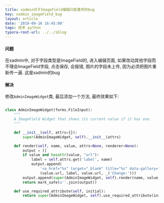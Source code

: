 ```yaml
---
title: xadmin对于ImageField编辑只能重传的bug
key: xadmin_imageField_bug
layout: article
date: '2019-09-16 16:45:00'
tags: 技术 python
typora-root-url: ../../iblog
---
```


#### 问题

在xadmin中, 对于字段类型是ImageField的, 进入编辑页面, 如果改动其他字段而不理会ImageField字段, 点击保存, 会报错, 图片的字段未上传, 因为必须把图片重新传一遍. 这是xadmin的bug

#### 解决

修改`AdminImageWidget`类, 最后添加一个方法, 最终效果如下:

```python

class AdminImageWidget(forms.FileInput):
    """
    A ImageField Widget that shows its current value if it has one.
    """

    def __init__(self, attrs={}):
        super(AdminImageWidget, self).__init__(attrs)

    def render(self, name, value, attrs=None, renderer=None):
        output = []
        if value and hasattr(value, "url"):
            label = self.attrs.get('label', name)
            output.append(
                '<a href="%s" target="_blank" title="%s" data-gallery="gallery"><img src="%s" class="field_img"/></a><br/>%s ' %
                (value.url, label, value.url, _('Change:')))
        output.append(super(AdminImageWidget, self).render(name, value, attrs, renderer))
        return mark_safe(u''.join(output))

    def use_required_attribute(self, initial):
        return super(AdminImageWidget, self).use_required_attribute(initial) and not initial


```



